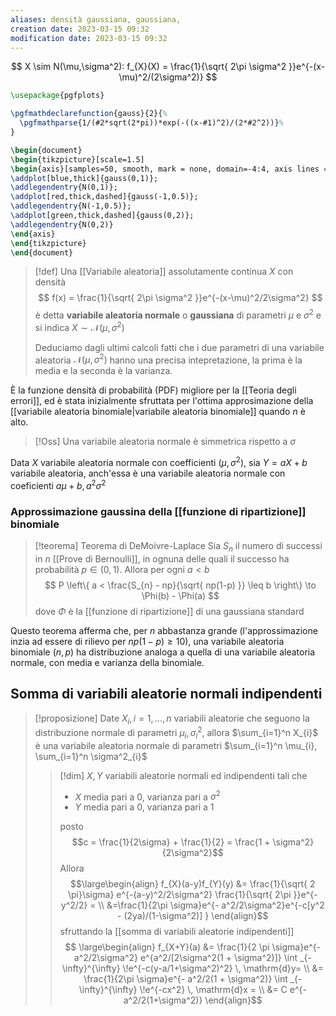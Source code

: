 ```yaml
---
aliases: densità gaussiana, gaussiana, 
creation date: 2023-03-15 09:32
modification date: 2023-03-15 09:32
---
```





$$
X \sim N(\mu,\sigma^2): f_{X}(X) = \frac{1}{\sqrt{ 2\pi \sigma^2 }}e^{-(x-\mu)^2/(2\sigma^2)}
$$

```tikz
\usepackage{pgfplots}

\pgfmathdeclarefunction{gauss}{2}{%
  \pgfmathparse{1/(#2*sqrt(2*pi))*exp(-((x-#1)^2)/(2*#2^2))}%
}

\begin{document}
\begin{tikzpicture}[scale=1.5]
\begin{axis}[samples=50, smooth, mark = none, domain=-4:4, axis lines = left]
\addplot[blue,thick]{gauss(0,1)};
\addlegendentry{N(0,1)};
\addplot[red,thick,dashed]{gauss(-1,0.5)};
\addlegendentry{N(-1,0.5)};
\addplot[green,thick,dashed]{gauss(0,2)};
\addlegendentry{N(0,2)}
\end{axis}
\end{tikzpicture}
\end{document}
```

>[!def]
>Una [[Variabile aleatoria]] assolutamente continua $X$ con densità
>$$ f(x) = \frac{1}{\sqrt{ 2\pi \sigma^2 }}e^{-(x-\mu)^2/2\sigma^2} $$
>è detta **variabile aleatoria normale** o **gaussiana** di parametri $\mu$ e $\sigma^2$ e si indica $X \sim \mathcal{N}(\mu,\sigma^2)$
>
>Deduciamo dagli ultimi calcoli fatti che i due parametri di una variabile aleatoria $\mathcal{N}(\mu,\sigma^2)$ hanno una precisa intepretazione, la prima è la media e la seconda è la varianza.

È la funzione densità di probabilità (PDF) migliore per la [[Teoria degli errori]], ed è stata inizialmente sfruttata per l'ottima approsimazione della [[variabile aleatoria binomiale|variabile aleatoria binomiale]] quando $n$ è alto.

>[!Oss]
>Una variabile aleatoria normale è simmetrica rispetto a $\sigma$


Data $X$ variabile aleatoria normale con coefficienti $(\mu,\sigma^2)$, sia $Y = aX + b$ variabile aleatoria, anch'essa è una variabile aleatoria normale con coeficienti $a\mu + b, a^2\sigma^2$


### Approssimazione gaussina della [[funzione di ripartizione]] binomiale

>[!teorema] Teorema di DeMoivre-Laplace
>Sia $S_{n}$ il numero di successi in $n$ [[Prove di Bernoulli]], in ognuna delle quali il successo ha probabilità $p \in (0,1)$. Allora per ogni $a < b$
> $$
> P \left\{ a < \frac{S_{n} - np}{\sqrt{ np(1-p) }} \leq b \right\}  \to \Phi(b) - \Phi(a)
>$$
>dove $\Phi$ è la [[funzione di ripartizione]] di una gaussiana standard

Questo teorema afferma che, per $n$ abbastanza grande (l'approssimazione inzia ad essere di rilievo per $np(1 -p) \geq 10$), una variabile aleatoria binomiale $(n,p)$ ha distribuzione analoga a quella di una variabile aleatoria normale, con media e varianza della binomiale.


## Somma di variabili aleatorie normali indipendenti

>[!proposizione]
>Date $X_{i}, i = 1,\dots,n$ variabili aleatorie che seguono la distribuzione normale di parametri $\mu_{i}, \sigma^2_{i}$, allora $\sum_{i=1}^n X_{i}$ è una variabile aleatoria normale di parametri $\sum_{i=1}^n \mu_{i}, \sum_{i=1}^n \sigma^2_{i}$
>
>>[!dim]
>>$X,Y$ variabili aleatorie normali ed indipendenti tali che
>>- $X$ media pari a $0$, varianza pari a $\sigma^2$ 
>>- $Y$ media pari a $0$, varianza pari a $1$
>>
>>posto 
>>$$c = \frac{1}{2\sigma} + \frac{1}{2} = \frac{1 + \sigma^2}{2\sigma^2}$$
>>Allora
>>$$\large\begin{align}
>>f_{X}(a-y)f_{Y}(y) &= \frac{1}{\sqrt{ 2 \pi}\sigma} e^{-(a-y)^2/2\sigma^2} \frac{1}{\sqrt{ 2\pi }}e^{-y^2/2} = \\
&=\frac{1}{2\pi \sigma}e^{- a^2/2\sigma^2}e^{-c[y^2 - (2ya)/(1-\sigma^2)] }
>>\end{align}$$
>>sfruttando la [[somma di variabili aleatorie indipendenti]]
>>$$ \large\begin{align}
>>f_{X+Y}(a) &= \frac{1}{2 \pi \sigma}e^{-a^2/2\sigma^2} e^{a^2/[2\sigma^2(1 + \sigma^2)]} \int _{-\infty}^{\infty} \!e^{-c(y-a/1+\sigma^2)^2} \, \mathrm{d}y= \\
&= \frac{1}{2\pi \sigma}e^{- a^2/2(1 + \sigma^2)} \int _{-\infty}^{\infty} \!e^{-cx^2} \, \mathrm{d}x = \\
&= C e^{- a^2/2(1+\sigma^2)} 
>>\end{align}$$
